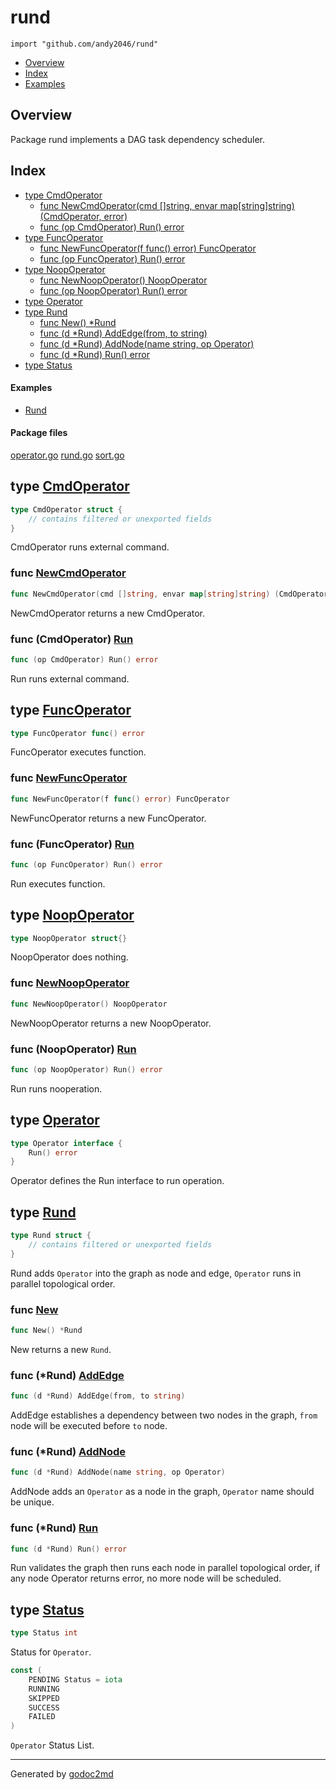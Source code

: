 

# rund
`import "github.com/andy2046/rund"`

* [Overview](#pkg-overview)
* [Index](#pkg-index)
* [Examples](#pkg-examples)

## <a name="pkg-overview">Overview</a>
Package rund implements a DAG task dependency scheduler.




## <a name="pkg-index">Index</a>
* [type CmdOperator](#CmdOperator)
  * [func NewCmdOperator(cmd []string, envar map[string]string) (CmdOperator, error)](#NewCmdOperator)
  * [func (op CmdOperator) Run() error](#CmdOperator.Run)
* [type FuncOperator](#FuncOperator)
  * [func NewFuncOperator(f func() error) FuncOperator](#NewFuncOperator)
  * [func (op FuncOperator) Run() error](#FuncOperator.Run)
* [type NoopOperator](#NoopOperator)
  * [func NewNoopOperator() NoopOperator](#NewNoopOperator)
  * [func (op NoopOperator) Run() error](#NoopOperator.Run)
* [type Operator](#Operator)
* [type Rund](#Rund)
  * [func New() *Rund](#New)
  * [func (d *Rund) AddEdge(from, to string)](#Rund.AddEdge)
  * [func (d *Rund) AddNode(name string, op Operator)](#Rund.AddNode)
  * [func (d *Rund) Run() error](#Rund.Run)
* [type Status](#Status)

#### <a name="pkg-examples">Examples</a>
* [Rund](#example_Rund)

#### <a name="pkg-files">Package files</a>
[operator.go](/src/github.com/andy2046/rund/operator.go) [rund.go](/src/github.com/andy2046/rund/rund.go) [sort.go](/src/github.com/andy2046/rund/sort.go) 






## <a name="CmdOperator">type</a> [CmdOperator](/src/target/operator.go?s=270:336#L21)
``` go
type CmdOperator struct {
    // contains filtered or unexported fields
}
```
CmdOperator runs external command.







### <a name="NewCmdOperator">func</a> [NewCmdOperator](/src/target/operator.go?s=923:1002#L53)
``` go
func NewCmdOperator(cmd []string, envar map[string]string) (CmdOperator, error)
```
NewCmdOperator returns a new CmdOperator.





### <a name="CmdOperator.Run">func</a> (CmdOperator) [Run](/src/target/operator.go?s=557:590#L36)
``` go
func (op CmdOperator) Run() error
```
Run runs external command.




## <a name="FuncOperator">type</a> [FuncOperator](/src/target/operator.go?s=375:400#L27)
``` go
type FuncOperator func() error
```
FuncOperator executes function.







### <a name="NewFuncOperator">func</a> [NewFuncOperator](/src/target/operator.go?s=1285:1334#L69)
``` go
func NewFuncOperator(f func() error) FuncOperator
```
NewFuncOperator returns a new FuncOperator.





### <a name="FuncOperator.Run">func</a> (FuncOperator) [Run](/src/target/operator.go?s=826:860#L50)
``` go
func (op FuncOperator) Run() error
```
Run executes function.




## <a name="NoopOperator">type</a> [NoopOperator](/src/target/operator.go?s=207:228#L18)
``` go
type NoopOperator struct{}
```
NoopOperator does nothing.







### <a name="NewNoopOperator">func</a> [NewNoopOperator](/src/target/operator.go?s=1174:1209#L64)
``` go
func NewNoopOperator() NoopOperator
```
NewNoopOperator returns a new NoopOperator.





### <a name="NoopOperator.Run">func</a> (NoopOperator) [Run](/src/target/operator.go?s=476:510#L33)
``` go
func (op NoopOperator) Run() error
```
Run runs nooperation.




## <a name="Operator">type</a> [Operator](/src/target/operator.go?s=136:173#L13)
``` go
type Operator interface {
    Run() error
}
```
Operator defines the Run interface to run operation.










## <a name="Rund">type</a> [Rund](/src/target/rund.go?s=208:298#L9)
``` go
type Rund struct {
    // contains filtered or unexported fields
}
```
Rund adds `Operator` into the graph as node and edge,
`Operator` runs in parallel topological order.







### <a name="New">func</a> [New](/src/target/rund.go?s=650:666#L39)
``` go
func New() *Rund
```
New returns a new `Rund`.





### <a name="Rund.AddEdge">func</a> (\*Rund) [AddEdge](/src/target/rund.go?s=1122:1161#L58)
``` go
func (d *Rund) AddEdge(from, to string)
```
AddEdge establishes a dependency between two nodes in the graph,
`from` node will be executed before `to` node.




### <a name="Rund.AddNode">func</a> (\*Rund) [AddNode](/src/target/rund.go?s=874:922#L49)
``` go
func (d *Rund) AddNode(name string, op Operator)
```
AddNode adds an `Operator` as a node in the graph,
`Operator` name should be unique.




### <a name="Rund.Run">func</a> (\*Rund) [Run](/src/target/rund.go?s=1421:1447#L67)
``` go
func (d *Rund) Run() error
```
Run validates the graph then runs each node in parallel topological order,
if any node Operator returns error, no more node will be scheduled.




## <a name="Status">type</a> [Status](/src/target/rund.go?s=328:338#L16)
``` go
type Status int
```
Status for `Operator`.


``` go
const (
    PENDING Status = iota
    RUNNING
    SKIPPED
    SUCCESS
    FAILED
)
```
`Operator` Status List.














- - -
Generated by [godoc2md](http://godoc.org/github.com/davecheney/godoc2md)
